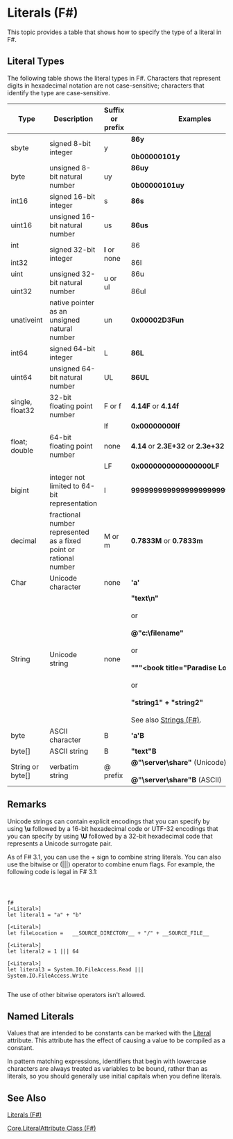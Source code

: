# Literals (F#)

This topic provides a table that shows how to specify the type of a literal in F#.


## Literal Types
The following table shows the literal types in F#. Characters that represent digits in hexadecimal notation are not case-sensitive; characters that identify the type are case-sensitive.



|Type|Description|Suffix or prefix|Examples|
|----|-----------|----------------|--------|
|sbyte|signed 8-bit integer|y|**86y**<br /><br />**0b00000101y**|
|byte|unsigned 8-bit natural number|uy|**86uy**<br /><br />**0b00000101uy**|
|int16|signed 16-bit integer|s|**86s**|
|uint16|unsigned 16-bit natural number|us|**86us**|
|int<br /><br />int32|signed 32-bit integer|**l** or none|86<br /><br />86l|
|uint<br /><br />uint32|unsigned 32-bit natural number|u or ul|86u<br /><br />86ul|
|unativeint|native pointer as an unsigned natural number|un|**0x00002D3Fun**|
|int64|signed 64-bit integer|L|**86L**|
|uint64|unsigned 64-bit natural number|UL|**86UL**|
|single, float32|32-bit floating point number|F or f|**4.14F** or **4.14f**|
|||lf|**0x00000000lf**|
|float; double|64-bit floating point number|none|**4.14** or **2.3E+32** or **2.3e+32**|
|||LF|**0x0000000000000000LF**|
|bigint|integer not limited to 64-bit representation|I|**9999999999999999999999999999I**|
|decimal|fractional number represented as a fixed point or rational number|M or m|**0.7833M** or **0.7833m**|
|Char|Unicode character|none|**'a'**|
|String|Unicode string|none|**"text\n"**<br /><br />or<br /><br />**@"c:\filename"**<br /><br />or<br /><br />**"""&lt;book title="Paradise Lost"&gt;"""**<br /><br />or<br /><br />**"string1" + "string2"**<br /><br />See also [Strings &#40;F&#35;&#41;](Strings-%5BFSharp%5D.md).|
|byte|ASCII character|B|**'a'B**|
|byte[]|ASCII string|B|**"text"B**|
|String or byte[]|verbatim string|@ prefix|**@"\\server\share"** (Unicode)<br /><br />**@"\\server\share"B** (ASCII)|

## Remarks
Unicode strings can contain explicit encodings that you can specify by using **\u** followed by a 16-bit hexadecimal code or UTF-32 encodings that you can specify by using **\U** followed by a 32-bit hexadecimal code that represents a Unicode surrogate pair.

As of F# 3.1, you can use the + sign to combine string literals. You can also use the bitwise or (|||) operator to combine enum flags. For example, the following code is legal in F# 3.1:




```



f#
[<Literal>]
let literal1 = "a" + "b"

[<Literal>]
let fileLocation =   __SOURCE_DIRECTORY__ + "/" + __SOURCE_FILE__

[<Literal>]
let literal2 = 1 ||| 64

[<Literal>]
let literal3 = System.IO.FileAccess.Read ||| System.IO.FileAccess.Write


```




The use of other bitwise operators isn't allowed.


## Named Literals
Values that are intended to be constants can be marked with the [Literal](http://msdn.microsoft.com/en-us/library/465f36ce-d146-41c0-b425-679c509cd285) attribute. This attribute has the effect of causing a value to be compiled as a constant.

In pattern matching expressions, identifiers that begin with lowercase characters are always treated as variables to be bound, rather than as literals, so you should generally use initial capitals when you define literals.


## See Also
[Literals &#40;F&#35;&#41;](Literals-%5BFSharp%5D.md)

[Core.LiteralAttribute Class &#40;F&#35;&#41;](Core.LiteralAttribute-Class-%5BFSharp%5D.md)

